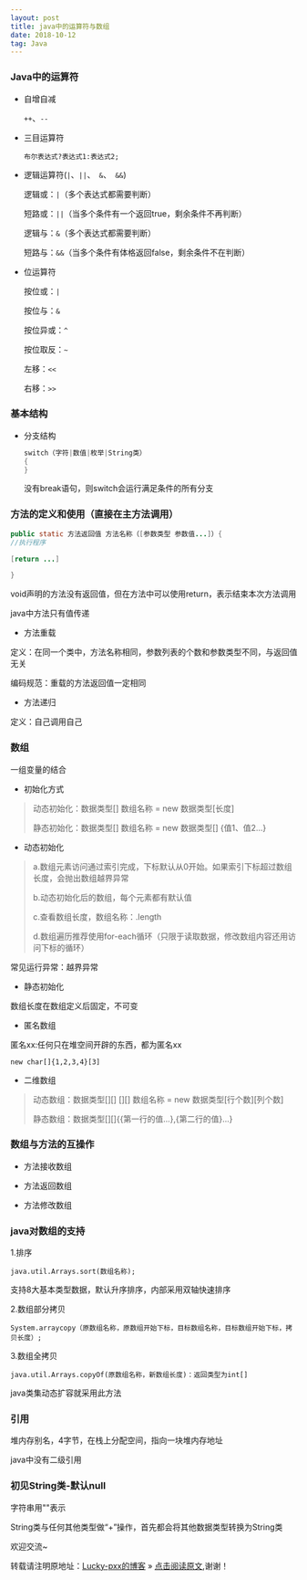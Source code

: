 ```yaml
---
layout: post
title: java中的运算符与数组
date: 2018-10-12
tag: Java
--- 
```

### Java中的运算符

- 自增自减

  `++`、`--`

- 三目运算符

  `布尔表达式?表达式1:表达式2;`

- 逻辑运算符(`|`、`||`、` &`、` &&`)

  逻辑或：`|`（多个表达式都需要判断）

  短路或：`||`（当多个条件有一个返回true，剩余条件不再判断）

  逻辑与：`&`（多个表达式都需要判断）

  短路与：`&&`（当多个条件有体格返回false，剩余条件不在判断）

- 位运算符

  按位或：`|`

  按位与：`&`

  按位异或：`^`

  按位取反：`~`

  左移：`<<`

  右移：`>>`

### 基本结构

- 分支结构

  ```java
  switch（字符|数值|枚举|String类）
  {
  }
  ```

  没有break语句，则switch会运行满足条件的所有分支

### 方法的定义和使用（直接在主方法调用）

```java
public static 方法返回值 方法名称（[参数类型 参数值...]）{
//执行程序

[return ...]

}
```

void声明的方法没有返回值，但在方法中可以使用return，表示结束本次方法调用

java中方法只有值传递

- 方法重载

定义：在同一个类中，方法名称相同，参数列表的个数和参数类型不同，与返回值无关

编码规范：重载的方法返回值一定相同

- 方法递归

定义：自己调用自己

### 数组

一组变量的结合

- 初始化方式

> 动态初始化：数据类型[] 数组名称 = new 数据类型[长度]
>
> 静态初始化：数据类型[] 数组名称 = new 数据类型[] {值1、值2...}

- 动态初始化

> a.数组元素访问通过索引完成，下标默认从0开始。如果索引下标超过数组长度，会抛出数组越界异常
>
> b.动态初始化后的数组，每个元素都有默认值
>
> c.查看数组长度，数组名称：.length
>
> d.数组遍历推荐使用for-each循环（只限于读取数据，修改数组内容还用访问下标的循环）

常见运行异常：越界异常

- 静态初始化

数组长度在数组定义后固定，不可变

- 匿名数组

匿名xx:任何只在堆空间开辟的东西，都为匿名xx

`new char[]{1,2,3,4}[3]`

- 二维数组

> 动态数组：数据类型[][] []\[] 数组名称 = new 数据类型\[行个数][列个数]
>
> 静态数组：数据类型[]\[]{{第一行的值...},{第二行的值}...}

### 数组与方法的互操作

- 方法接收数组

- 方法返回数组
- 方法修改数组

### java对数组的支持

1.排序

`java.util.Arrays.sort(数组名称);`

支持8大基本类型数据，默认升序排序，内部采用双轴快速排序

2.数组部分拷贝

`System.arraycopy（原数组名称，原数组开始下标，目标数组名称，目标数组开始下标，拷贝长度）;`

3.数组全拷贝

`java.util.Arrays.copyOf(原数组名称，新数组长度)：返回类型为int[]`

java类集动态扩容就采用此方法

### 引用

堆内存别名，4字节，在栈上分配空间，指向一块堆内存地址

java中没有二级引用

### 初见String类-默认null

字符串用""表示

String类与任何其他类型做“+”操作，首先都会将其他数据类型转换为String类

欢迎交流~

转载请注明原地址：[Lucky-pxx的博客](http://www.bingoxin.top) » [点击阅读原文](http://www.bingoxin.top/2018/04/%E5%88%A4%E6%96%AD%E4%B8%A4%E4%B8%AA%E6%97%A0%E5%A4%B4%E7%BB%93%E7%82%B9%E7%9A%84%E5%8D%95%E9%93%BE%E8%A1%A8%E6%98%AF%E5%90%A6%E7%9B%B8%E4%BA%A4/),谢谢！